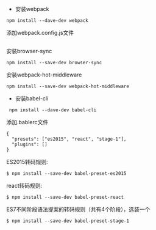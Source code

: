 - 安装webpack
```
npm install --dave-dev webpack
```
添加webpack.config.js文件
```
```
安装browser-sync
```
npm install --save-dev browser-sync
```
安装webpack-hot-middleware


```
npm install --save-dev webpack-hot-middleware

```


- 安装babel-cli
```
 npm install --dave-dev babel-cli
```
添加.bablerc文件
```
{
  "presets": ["es2015", "react", "stage-1"],
  "plugins": []
}
```
ES2015转码规则:
```
$ npm install --save-dev babel-preset-es2015
```
react转码规则:
```
$ npm install --save-dev babel-preset-react
```
ES7不同阶段语法提案的转码规则（共有4个阶段），选装一个
```
$ npm install --save-dev babel-preset-stage-1
```